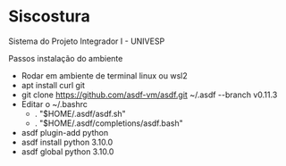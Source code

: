 # Siscostura
Sistema do Projeto Integrador I - UNIVESP

Passos instalação do ambiente
- Rodar em ambiente de terminal linux ou wsl2
- apt install curl git
- git clone https://github.com/asdf-vm/asdf.git ~/.asdf --branch v0.11.3
- Editar o ~/.bashrc
  - . "$HOME/.asdf/asdf.sh"
  - . "$HOME/.asdf/completions/asdf.bash"
 - asdf plugin-add python
 - asdf install python 3.10.0
 - asdf global python 3.10.0
 
